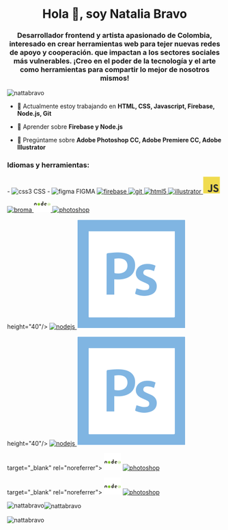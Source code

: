 <h1 align="center">Hola 👋, soy Natalia Bravo</h1>
<h3 align="center">Desarrollador frontend y artista apasionado de Colombia, interesado en crear herramientas web para tejer nuevas redes de apoyo y cooperación. que impactan a los sectores sociales más vulnerables. ¡Creo en el poder de la tecnología y el arte como herramientas para compartir lo mejor de nosotros mismos!</h3>

<p align="left"> <img src="https://komarev.com/ghpvc/?username=nattabravo&label= Profile%20views&color=0e75b6&style=flat" alt="nattabravo" /> </p>

- 🔭 Actualmente estoy trabajando en **HTML, CSS, Javascript, Firebase, Node.js, Git**

- 🌱 Aprender sobre **Firebase y Node.js**

- 💬 Pregúntame sobre **Adobe Photoshop CC, Adobe Premiere CC, Adobe Illustrator**


<h3 align="left">Idiomas y herramientas:</h3>

<p align="left"> 
- <img src="https://raw.githubusercontent. com/devicons/devicon/master/icons/css3/css3-original-wordmark.svg" alt="css3" width="10" height="10"/> CSS
- <img src="https://www.vectorlogo.zone/logos/figma/figma-icon.svg" alt="figma" width= "40" height="40"/> FIGMA
  <a href="https://firebase.google.com/" target="_blank" rel="noreferrer"> <img src="https:// www.vectorlogo.zone/logos/firebase/firebase-icon.svg" alt="firebase" width="40" height="40"/> </a> <a href="https://git-scm.com/" objetivo ="_blank" rel="noreferrer"> <img src="https://www.vectorlogo.zone/logos/git-scm/git-scm-icon.svg" alt="git" width="40" height ="40"/> </a> 
  <a href="https://www.w3.org/html/" target="_blank" rel="noreferrer"> <img src="https://raw. githubusercontent.com/devicons/devicon/master/icons/html5/html5-original-wordmark.svg" alt="html5" width="40" height="40"/> </a> <a href="https: //www.adobe.com/en/products/illustrator.html" target="_blank" rel="noreferrer"> <img src="https://www.vectorlogo.zone/logos/adobe_illustrator/adobe_illustrator-icon.svg" alt="illustrator" width="40" height= "40"/> </a> 
  <a href="https://developer.mozilla.org/en-US/docs/Web/JavaScript" target="_blank" rel="noreferrer"> <img src=" https://raw.githubusercontent.com/devicons/devicon/master/icons/javascript/javascript-original.svg" alt="javascript" width="40" height="40"/> </a> 
  <a href ="https://jestjs.io" target="_blank" rel="noreferrer"> <img src="https://www.vectorlogo.zone/logos/jestjsio/jestjsio-icon.svg" alt="broma" ancho="40" altura="40"/> </a> <a href="https://nodejs.org" target="_blank" rel="noreferrer"> <img src ="https://raw.githubusercontent.com/devicons/devicon/master/icons/nodejs/nodejs-original-wordmark.svg" alt="nodejs" width="40" height="40"/> </a > 
  <a href="https://www.photoshop.com/en" target="_blank" rel="noreferrer"> <img src="https://raw.githubusercontent.com/devicons/devicon/master/ iconos/photoshop/photoshop-line.svg" alt="photoshop" width="40" height="40"/> </a> </p>height="40"/> </a> 
  <a href="https://nodejs.org" target="_blank" rel="noreferrer"> <img src="https://raw.githubusercontent.com/ devicons/devicon/master/icons/nodejs/nodejs-original-wordmark.svg" alt="nodejs" width="40" height="40"/> </a> 
  <a href="https://www. photoshop.com/en" target="_blank" rel="noreferrer"> <img src="https://raw.githubusercontent.com/devicons/devicon/master/icons/photoshop/photoshop-line.svg" alt= "photoshop" ancho="40" altura="40"/> </a> </p>height="40"/> </a> 
  <a href="https://nodejs.org" target="_blank" rel="noreferrer"> <img src="https://raw.githubusercontent.com/ devicons/devicon/master/icons/nodejs/nodejs-original-wordmark.svg" alt="nodejs" width="40" height="40"/> </a> 
  <a href="https://www. photoshop.com/en" target="_blank" rel="noreferrer"> <img src="https://raw.githubusercontent.com/devicons/devicon/master/icons/photoshop/photoshop-line.svg" alt= "photoshop" ancho="40" altura="40"/> </a> </p>target="_blank" rel="noreferrer"> <img src="https://raw.githubusercontent.com/devicons/devicon/master/icons/nodejs/nodejs-original-wordmark.svg" alt="nodejs" ancho ="40" height="40"/> </a> 
  <a href="https://www.photoshop.com/en" target="_blank" rel="noreferrer"> <img src="https: //raw.githubusercontent.com/devicons/devicon/master/icons/photoshop/photoshop-line.svg" alt="photoshop" width="40" height="40"/> </a> 
  </p>target="_blank" rel="noreferrer"> <img src="https://raw.githubusercontent.com/devicons/devicon/master/icons/nodejs/nodejs-original-wordmark.svg" alt="nodejs" ancho ="40" height="40"/> </a> 
  <a href="https://www.photoshop.com/en" target="_blank" rel="noreferrer"> <img src="https ://raw.githubusercontent.com/devicons/devicon/master/icons/photoshop/photoshop-line.svg" alt="photoshop" width="10" height="10"/> </a> </p>

<p><img align="left" src="https://github-readme-stats.vercel.app/api/top-langs?username=nattabravo&show_icons=true&locale=en&layout=compact" alt="nattabravo" /> </p>

<p> <img align="center" src="https://github-readme-stats.vercel.app/api?username=nattabravo&show_icons=true&locale=en" alt="nattabravo" /> </p>

<p><img align="center" src="https://github-readme-streak-stats.herokuapp.com/?user=nattabravo&" alt="nattabravo" /></p>

